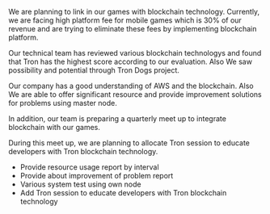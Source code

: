 We are planning to link in our games with blockchain technology. Currently, we are facing high platform fee for mobile games which is 30% of our revenue and are trying to eliminate these fees by implementing blockchain platform.

Our technical team has reviewed various blockchain technologys and found that Tron has the highest score according to our evaluation. Also We saw possibility and potential through Tron Dogs project.

Our company has a good understanding of AWS and the blockchain. Also We are able to offer significant resource and provide improvement solutions for problems using master node.

In addition, our team is preparing a quarterly meet up to integrate blockchain with our games.

During this meet up, we are planning to allocate Tron session to educate developers with Tron blockchain technology.

+ Provide resource usage report by interval
+ Provide about improvement of problem report
+ Various system test using own node
+ Add Tron session to educate developers with Tron blockchain technology
